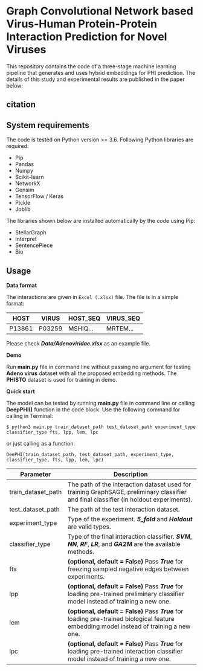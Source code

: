 # Graph Convolutional Network based Virus-Human Protein-Protein Interaction Prediction for Novel Viruses
This repository contains the code of a three-stage machine learning pipeline that generates and uses hybrid embeddings for PHI prediction. The details of this study and experimental results are published in the paper below:
## citation

## System requirements

 The code is tested on Python version >= 3.6. Following Python libraries are required:
- Pip
- Pandas
- Numpy
- Scikit-learn
- NetworkX
- Gensim
- TensorFlow / Keras
- Pickle 
- Joblib

The libraries shown below are installed automatically by the code using Pip:
- StellarGraph
- Interpret
- SentencePiece
- Bio

## Usage

**Data format**

The interactions are given in `Excel (.xlsx)` file. The file is in a simple format:

| HOST  | VIRUS | HOST_SEQ | VIRUS_SEQ |
| ------------- | ------------- | ------------- | ------------- |
| P13861 | P03259 | MSHIQ... | MRTEM... |

Please check ***Data/Adenoviridae.xlsx*** as an example file.


**Demo**

Run **main.py** file in command line without passing no argument for testing **Adeno virus** dataset with all the proposed embedding methods. The **PHISTO** dataset is used for training in demo.

**Quick start**

The model can be tested by running **main.py** file in command line or calling **DeepPHI()** function in the code block. Use the following command for calling in Terminal:

`$ python3 main.py train_dataset_path test_dataset_path experiment_type classifier_type fts, lpp, lem, lpc`

or just calling as a function:

`DeePHI(train_dataset_path, test_dataset_path, experiment_type, classifier_type, fts, lpp, lem, lpc)`

| Parameter  | Description |
| ------------- | ------------- |
| train_dataset_path  | The path of the interaction dataset used for training GraphSAGE, preliminary classifier and final classifier (in holdout experiments).    |
| test_dataset_path  | The path of the test interaction dataset.  |
| experiment_type  | Type of the experiment. ***5_fold*** and ***Holdout*** are valid types.  |
| classifier_type  | Type of the final interaction classifier. ***SVM***, ***NN***, ***RF***, ***LR***, and ***GA2M*** are the available methods. |
| fts  | **(optional, default = False)** Pass ***True*** for freezing sampled negative edges between experiments.  |
| lpp  | **(optional, default = False)** Pass ***True*** for loading pre-trained preliminary classifier model instead of training a new one.  |
| lem  | **(optional, default = False)** Pass ***True*** for loading pre-trained biological feature embedding model instead of training a new one.  |
| lpc  | **(optional, default = False)** Pass ***True*** for loading pre-trained interaction classifier model instead of training a new one.  |


